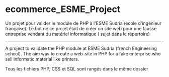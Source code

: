 # ecommerce_ESME_Project
Un projet pour valider le module de PHP à l'ESME Sudria (école d'ingénieur française). 
Le but de ce projet était de créer un site web pour une fausse entreprise vendant du matériel informatique ( sujet dans le répertoire)

----------

A project to validate the PHP module at ESME Sudria (french Engineering school). 
The aim was to create a web-site in PHP for a fake enterprise who sell informatic material like printers. 



Tous les fichiers PHP, CSS et SQL sont rangés dans le même dossier 
